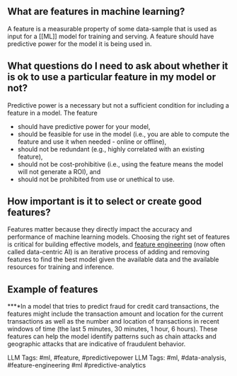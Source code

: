 **What are features in machine learning?**
------------------------------------------

A feature is a measurable property of some data-sample that is used as input for a [[ML]] model for training and serving. A feature should have predictive power for the model it is being used in. 

**What questions do I need to ask about whether it is ok to use a particular feature in my model or not?**
----------------------------------------------------------------------------------------------------------

Predictive power is a necessary but not a sufficient condition for including a feature in a model. The feature 

* should have predictive power for your model,
* should be feasible for use in the model (i.e., you are able to compute the feature and use it when needed - online or offline),
* should not be redundant (e.g., highly correlated with an existing feature),
* should not be cost-prohibitive (i.e., using the feature means the model will not generate a ROI), and
* should not be prohibited from use or unethical to use.

**How important is it to select or create good features?**
----------------------------------------------------------

Features matter because they directly impact the accuracy and performance of machine learning models. Choosing the right set of features is critical for building effective models, and [feature engineering](https://www.hopsworks.ai/dictionary/feature-engineering) (now often called data-centric AI) is an iterative process of adding and removing features to find the best model given the available data and the available resources for training and inference.

‍**Example of features**
------------------------

**‍**In a model that tries to predict fraud for credit card transactions, the features might include the transaction amount and location for the current transactions as well as the number and location of transactions in recent windows of time (the last 5 minutes, 30 minutes, 1 hour, 6 hours). These features can help the model identify patterns such as chain attacks and geographic attacks that are indicative of fraudulent behavior.


LLM Tags:  #ml, #feature, #predictivepower
LLM Tags:  #ml, #data-analysis, #feature-engineering #ml #predictive-analytics